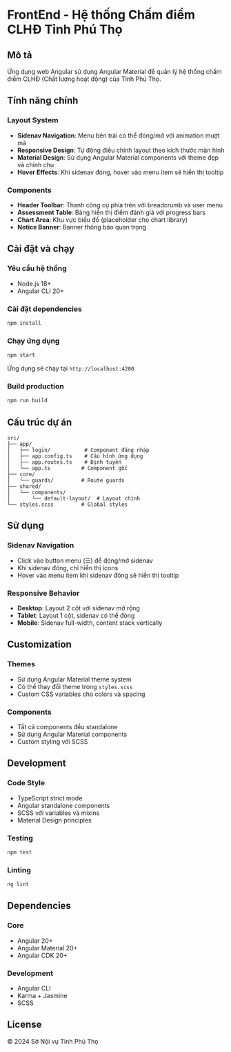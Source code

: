 # FrontEnd - Hệ thống Chấm điểm CLHĐ Tỉnh Phú Thọ

## Mô tả
Ứng dụng web Angular sử dụng Angular Material để quản lý hệ thống chấm điểm CLHĐ (Chất lượng hoạt động) của Tỉnh Phú Thọ.

## Tính năng chính

### Layout System
- **Sidenav Navigation**: Menu bên trái có thể đóng/mở với animation mượt mà
- **Responsive Design**: Tự động điều chỉnh layout theo kích thước màn hình
- **Material Design**: Sử dụng Angular Material components với theme đẹp và chỉnh chu
- **Hover Effects**: Khi sidenav đóng, hover vào menu item sẽ hiển thị tooltip

### Components
- **Header Toolbar**: Thanh công cụ phía trên với breadcrumb và user menu
- **Assessment Table**: Bảng hiển thị điểm đánh giá với progress bars
- **Chart Area**: Khu vực biểu đồ (placeholder cho chart library)
- **Notice Banner**: Banner thông báo quan trọng

## Cài đặt và chạy

### Yêu cầu hệ thống
- Node.js 18+ 
- Angular CLI 20+

### Cài đặt dependencies
```bash
npm install
```

### Chạy ứng dụng
```bash
npm start
```

Ứng dụng sẽ chạy tại `http://localhost:4200`

### Build production
```bash
npm run build
```

## Cấu trúc dự án

```
src/
├── app/
│   ├── login/           # Component đăng nhập
│   ├── app.config.ts    # Cấu hình ứng dụng
│   ├── app.routes.ts    # Định tuyến
│   └── app.ts          # Component gốc
├── core/
│   └── guards/         # Route guards
├── shared/
│   └── components/
│       └── default-layout/  # Layout chính
└── styles.scss         # Global styles
```

## Sử dụng

### Sidenav Navigation
- Click vào button menu (☰) để đóng/mở sidenav
- Khi sidenav đóng, chỉ hiển thị icons
- Hover vào menu item khi sidenav đóng sẽ hiển thị tooltip

### Responsive Behavior
- **Desktop**: Layout 2 cột với sidenav mở rộng
- **Tablet**: Layout 1 cột, sidenav có thể đóng
- **Mobile**: Sidenav full-width, content stack vertically

## Customization

### Themes
- Sử dụng Angular Material theme system
- Có thể thay đổi theme trong `styles.scss`
- Custom CSS variables cho colors và spacing

### Components
- Tất cả components đều standalone
- Sử dụng Angular Material components
- Custom styling với SCSS

## Development

### Code Style
- TypeScript strict mode
- Angular standalone components
- SCSS với variables và mixins
- Material Design principles

### Testing
```bash
npm test
```

### Linting
```bash
ng lint
```

## Dependencies

### Core
- Angular 20+
- Angular Material 20+
- Angular CDK 20+

### Development
- Angular CLI
- Karma + Jasmine
- SCSS

## License
© 2024 Sở Nội vụ Tỉnh Phú Thọ
